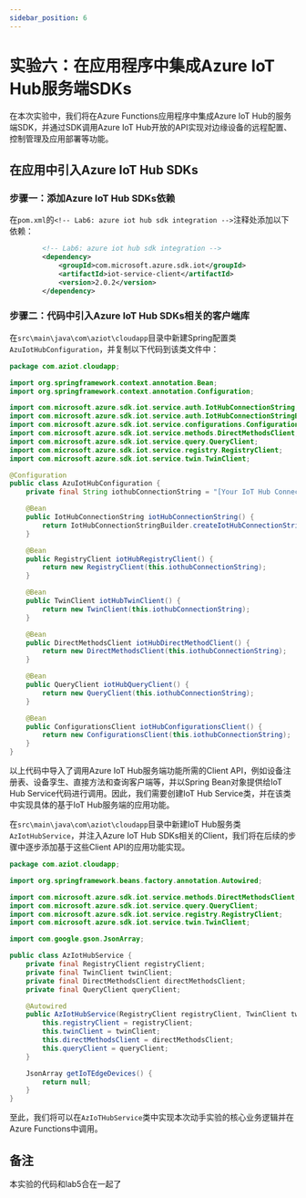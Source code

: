 ```yaml
---
sidebar_position: 6
---
```


# 实验六：在应用程序中集成Azure IoT Hub服务端SDKs

在本次实验中，我们将在Azure Functions应用程序中集成Azure IoT Hub的服务端SDK，并通过SDK调用Azure IoT Hub开放的API实现对边缘设备的远程配置、控制管理及应用部署等功能。

## 在应用中引入Azure IoT Hub SDKs

### 步骤一：添加Azure IoT Hub SDKs依赖
在`pom.xml`的`<!-- Lab6: azure iot hub sdk integration -->`注释处添加以下依赖：
```xml title=pom.xml
        <!-- Lab6: azure iot hub sdk integration -->
		<dependency>
			<groupId>com.microsoft.azure.sdk.iot</groupId>
			<artifactId>iot-service-client</artifactId>
			<version>2.0.2</version>
		</dependency>
```

### 步骤二：代码中引入Azure IoT Hub SDKs相关的客户端库

在`src\main\java\com\aziot\cloudapp`目录中新建Spring配置类`AzuIotHubConfiguration`，并复制以下代码到该类文件中：

```java title=src\main\java\com\aziot\cloudapp\AzuIotHubConfiguration.java
package com.aziot.cloudapp;

import org.springframework.context.annotation.Bean;
import org.springframework.context.annotation.Configuration;

import com.microsoft.azure.sdk.iot.service.auth.IotHubConnectionString;
import com.microsoft.azure.sdk.iot.service.auth.IotHubConnectionStringBuilder;
import com.microsoft.azure.sdk.iot.service.configurations.ConfigurationsClient;
import com.microsoft.azure.sdk.iot.service.methods.DirectMethodsClient;
import com.microsoft.azure.sdk.iot.service.query.QueryClient;
import com.microsoft.azure.sdk.iot.service.registry.RegistryClient;
import com.microsoft.azure.sdk.iot.service.twin.TwinClient;

@Configuration
public class AzuIotHubConfiguration {
    private final String iothubConnectionString = "[Your IoT Hub Connection String]";

    @Bean
    public IotHubConnectionString iotHubConnectionString() {
        return IotHubConnectionStringBuilder.createIotHubConnectionString(this.iothubConnectionString);
    }

    @Bean
    public RegistryClient iotHubRegistryClient() {
        return new RegistryClient(this.iothubConnectionString);
    }

    @Bean
    public TwinClient iotHubTwinClient() {
        return new TwinClient(this.iothubConnectionString);
    }

    @Bean
    public DirectMethodsClient iotHubDirectMethodClient() {
        return new DirectMethodsClient(this.iothubConnectionString);
    }

    @Bean
    public QueryClient iotHubQueryClient() {
        return new QueryClient(this.iothubConnectionString);
    }

    @Bean
    public ConfigurationsClient iotHubConfigurationsClient() {
        return new ConfigurationsClient(this.iothubConnectionString);
    }
}
```
以上代码中导入了调用Azure IoT Hub服务端功能所需的Client API，例如设备注册表、设备孪生、直接方法和查询客户端等，并以Spring Bean对象提供给IoT Hub Service代码进行调用。因此，我们需要创建IoT Hub Service类，并在该类中实现具体的基于IoT Hub服务端的应用功能。

在`src\main\java\com\aziot\cloudapp`目录中新建IoT Hub服务类`AzIotHubService`，并注入Azure IoT Hub SDKs相关的Client，我们将在后续的步骤中逐步添加基于这些Client API的应用功能实现。
```java title=src\main\java\com\aziot\cloudapp\AzIotHubService.java
package com.aziot.cloudapp;

import org.springframework.beans.factory.annotation.Autowired;

import com.microsoft.azure.sdk.iot.service.methods.DirectMethodsClient;
import com.microsoft.azure.sdk.iot.service.query.QueryClient;
import com.microsoft.azure.sdk.iot.service.registry.RegistryClient;
import com.microsoft.azure.sdk.iot.service.twin.TwinClient;

import com.google.gson.JsonArray;

public class AzIotHubService {
    private final RegistryClient registryClient;
    private final TwinClient twinClient;
    private final DirectMethodsClient directMethodsClient;
    private final QueryClient queryClient;

    @Autowired
    public AzIotHubService(RegistryClient registryClient, TwinClient twinClient, DirectMethodsClient directMethodsClient, QueryClient queryClient) {
        this.registryClient = registryClient;
        this.twinClient = twinClient;
        this.directMethodsClient = directMethodsClient;
        this.queryClient = queryClient;
    }

    JsonArray getIoTEdgeDevices() {
        return null;
    }
}

```
至此，我们将可以在`AzIoTHubService`类中实现本次动手实验的核心业务逻辑并在Azure Functions中调用。

## 备注

本实验的代码和lab5合在一起了